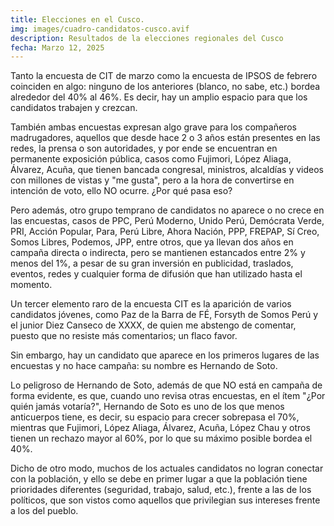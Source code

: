 ```yaml
---
title: Elecciones en el Cusco.
img: images/cuadro-candidatos-cusco.avif
description: Resultados de la elecciones regionales del Cusco
fecha: Marzo 12, 2025
---
```

Tanto la encuesta de CIT de marzo como la encuesta de IPSOS de febrero coinciden en algo: ninguno de los anteriores (blanco, no sabe, etc.) bordea alrededor del 40% al 46%. Es decir, hay un amplio espacio para que los candidatos trabajen y crezcan.

También ambas encuestas expresan algo grave para los compañeros madrugadores, aquellos que desde hace 2 o 3 años están presentes en las redes, la prensa o son autoridades, y por ende se encuentran en permanente exposición pública, casos como Fujimori, López Aliaga, Álvarez, Acuña, que tienen bancada congresal, ministros, alcaldías y videos con millones de vistas y "me gusta", pero a la hora de convertirse en intención de voto, ello NO ocurre. ¿Por qué pasa eso?

Pero además, otro grupo temprano de candidatos no aparece o no crece en las encuestas, casos de PPC, Perú Moderno, Unido Perú, Demócrata Verde, PRI, Acción Popular, Para, Perú Libre, Ahora Nación, PPP, FREPAP, Sí Creo, Somos Libres, Podemos, JPP, entre otros, que ya llevan dos años en campaña directa o indirecta, pero se mantienen estancados entre 2% y menos del 1%, a pesar de su gran inversión en publicidad, traslados, eventos, redes y cualquier forma de difusión que han utilizado hasta el momento.

Un tercer elemento raro de la encuesta CIT es la aparición de varios candidatos jóvenes, como Paz de la Barra de FÉ, Forsyth de Somos Perú y el junior Diez Canseco de XXXX, de quien me abstengo de comentar, puesto que no resiste más comentarios; un flaco favor.

Sin embargo, hay un candidato que aparece en los primeros lugares de las encuestas y no hace campaña: su nombre es Hernando de Soto.

Lo peligroso de Hernando de Soto, además de que NO está en campaña de forma evidente, es que, cuando uno revisa otras encuestas, en el ítem "¿Por quién jamás votaría?", Hernando de Soto es uno de los que menos anticuerpos tiene, es decir, su espacio para crecer sobrepasa el 70%, mientras que Fujimori, López Aliaga, Álvarez, Acuña, López Chau y otros tienen un rechazo mayor al 60%, por lo que su máximo posible bordea el 40%.

Dicho de otro modo, muchos de los actuales candidatos no logran conectar con la población, y ello se debe en primer lugar a que la población tiene prioridades diferentes (seguridad, trabajo, salud, etc.), frente a las de los políticos, que son vistos como aquellos que privilegian sus intereses frente a los del pueblo.
